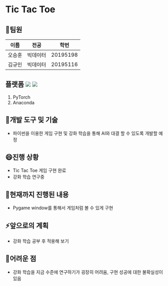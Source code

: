 # Tic Tac Toe


## 👯팀원
|이름|전공|학번|
|------|---|---|
|오승훈|빅데이터|20195198|
|김규민|빅데이터|20195116|


## 플랫폼 <img src="https://img.shields.io/badge/PyTorch-EE4C2C?style=flat-square&logo=PyTorch&logoColor=white"/></a> <img src="https://img.shields.io/badge/Anaconda-44A833?style=flat-square&logo=Anaconda&logoColor=white"/></a>
1. PyTorch
2. Anaconda


## 🔭개발 도구 및 기술
+ 파이썬을 이용한 게임 구현 및 강화 학습을 통해 AI와 대결 할 수 있도록 개발할 예정


## 😄진행 상황
+ Tic Tac Toe 게임 구현 완료
+ 강화 학습 연구중

## 💬현재까지 진행된 내용
+ Pygame window를 통해서 게임처럼 볼 수 있게 구현

## ⚡앞으로의 계획
+ 강화 학습 공부 후 적용해 보기

## 🤔어려운 점
+ 강화 학습을 지금 수준에 연구하기가 굉장히 어려움, 구현 성공에 대한 불확실성이 있음
